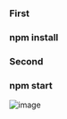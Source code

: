 ### First
### npm install

### Second
### npm start 

![image](https://user-images.githubusercontent.com/71435901/179909956-b13ea483-b31b-423e-a8a9-ebfe06c0da53.png)

